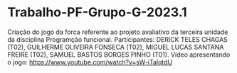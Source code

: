 # Trabalho-PF-Grupo-G-2023.1
Criação do jogo da forca referente ao projeto avaliativo da terceira unidade da disciplina Programção funcional.
Participantes: DERICK TELES CHAGAS (T02), GUILHERME OLIVEIRA FONSECA (T02), MIGUEL LUCAS SANTANA FREIRE (T02), SAMUEL BASTOS BORGES PINHO (T01).
Vídeo apresentando o jogo: https://www.youtube.com/watch?v=sW-iTalqtdU
